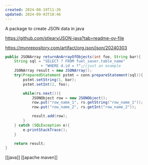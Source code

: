 ```yaml
---
created: 2024-08-19T11:26
updated: 2024-09-03T10:46
---
```

A package to create JSON data in java

https://github.com/stleary/JSON-java?tab=readme-ov-file

https://mvnrepository.com/artifact/org.json/json/20240303

```java
public JSONArray returnAnArrayOfObjects(int foo, String bar){
	String sql = "SELECT ? FROM fuel_saver.table_name" 
				+ "WHERE d.id = ?";//just an example 
	JSONArray result = new JSONArray();
	try(PreparedStatement pstmt = conn.prepareStatement(sql)){
		pstmt.setString(1, bar);
		pstmt.setInt(2, foo);

		while(rs.next()){
			JSONObject row = new JSONObject();
			row.put("row_name_1", rs.getString("row_name_1"));
			row.put("row_name_2", rs.getInt("row_name_2"));

			result.add(row);
		}
	} catch (SQLException e){
		e.printStackTrace();
	}

	return result; 
}
```

[[java]] [[apache maven]]